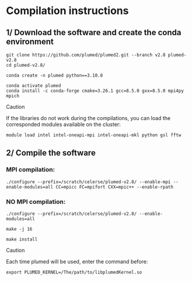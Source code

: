 # Compilation instructions

## 1/ Download the software and create the conda environment

```
git clone https://github.com/plumed/plumed2.git --branch v2.8 plumed-v2.8
cd plumed-v2.8/
```

```
conda create -n plumed python==3.10.8
```
```
conda activate plumed
conda install -c conda-forge cmake=3.26.1 gcc=8.5.0 gxx=8.5.0 mpi4py mpich
```

> [!CAUTION]
> If the libraries do not work during the compilations, you can load the corresponded modules available on the cluster:
> ```
> module load intel intel-oneapi-mpi intel-oneapi-mkl python gsl fftw
> ```

## 2/ Compile the software 

### MPI compilation:
```
./configure --prefix=/scratch/celerse/plumed-v2.8/ --enable-mpi --enable-modules=all CC=mpicc FC=mpifort CXX=mpic++ --enable-rpath
```

### NO MPI compilation:
```
./configure --prefix=/scratch/celerse/plumed-v2.8/ --enable-modules=all
```
```
make -j 16
```
```
make install
```

> [!CAUTION]
> Each time plumed will be used, enter the command before:
> ```
> export PLUMED_KERNEL=/The/path/to/libplumedKernel.so
> ```
